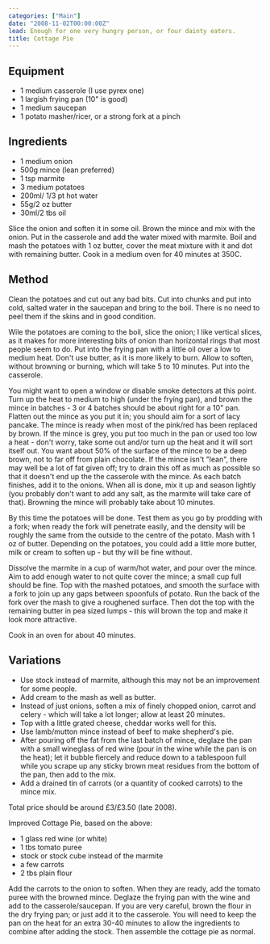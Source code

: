 ```yaml
---
categories: ["Main"]
date: "2008-11-02T00:00:00Z"
lead: Enough for one very hungry person, or four dainty eaters.
title: Cottage Pie
---
```



## Equipment

- 1 medium casserole (I use  pyrex one)
- 1 largish frying pan (10" is good)
- 1 medium saucepan
- 1 potato masher/ricer, or a strong fork at a pinch

## Ingredients

- 1 medium onion
- 500g mince (lean preferred)
- 1 tsp marmite
- 3 medium potatoes
- 200ml/ 1/3 pt hot water
- 55g/2 oz butter
- 30ml/2 tbs oil

Slice the onion and soften it in some oil.  Brown the mince and mix with the onion.  Put in the casserole and add the water mixed with marmite.  Boil and mash the potatoes with 1 oz butter, cover the meat mixture with it and dot with remaining butter.  Cook in a medium oven for 40 minutes at 350C.

## Method
Clean the potatoes and cut out any bad bits.  Cut into chunks and put into cold, salted water in the saucepan and bring to the boil.  There is no need to peel them if the skins and in good condition.

Wile the potatoes are coming to the boil, slice the onion; I like vertical slices, as it makes for more interesting bits of onion than horizontal rings that most people seem to do.  Put into the frying pan with a little oil over a low to medium heat.  Don't use butter, as it is more likely to burn.  Allow to soften, without browning or burning, which will take 5 to 10 minutes.  Put into the casserole.

You might want to open a window or disable smoke detectors at this point.  Turn up the heat to medium to high (under the frying pan), and brown the mince in batches - 3 or 4 batches should be about right for a 10" pan.  Flatten out the mince as you put it in; you should aim for a sort of lacy pancake.  The mince is ready when most of the pink/red has been replaced by brown.  If the mince is grey, you put too much in the pan or used too low a heat - don't worry, take some out and/or turn up the heat and it will sort itself out.  You want about 50% of the surface of the mince to be a deep brown, not to far off from plain chocolate.  If the mince isn't "lean", there may well be a lot of fat given off; try to drain this off as much as possible so that it doesn't end up the the casserole with the mince.  As each batch finishes, add it to the onions.  When all is done, mix it up and season lightly (you probably don't want to add any salt, as the marmite will take care of that).  Browning the mince will probably take about 10 minutes.

By this time the potatoes will be done.  Test them as you go by prodding with a fork; when ready the fork will penetrate easily, and the density will be roughly the same from the outside to the centre of the potato.  Mash with 1 oz of butter.  Depending on the potatoes, you could add a little more butter, milk or cream to soften up - but thy will be fine without.

Dissolve the marmite in a cup of warm/hot water, and pour over the mince.  Aim to add enough water to not quite cover the mince; a small cup full should be fine.  Top with the mashed potatoes, and smooth the surface with a fork to join up any gaps between spoonfuls of potato.  Run the back of the fork over the mash to give a roughened surface.  Then dot the top with the remaining butter in pea sized lumps - this will brown the top and make it look more attractive.

Cook in an oven for about 40 minutes.

## Variations
- Use stock instead of marmite, although this may not be an improvement for some people.
- Add cream to the mash as well as butter.
- Instead of just onions, soften a mix of finely chopped onion, carrot and celery - which will take a lot longer; allow at least 20 minutes.
- Top with a little grated cheese, cheddar works well for this.
- Use lamb/mutton mince instead of beef to make shepherd's pie.
- After pouring off the fat from the last batch of mince, deglaze the pan with a small wineglass of red wine (pour in the wine while the pan is on the heat); let it bubble fiercely and reduce down to a tablespoon full while you scrape up any sticky brown meat residues from the bottom of the pan, then add to the mix.
- Add a drained tin of carrots (or a quantity of cooked carrots) to the mince mix.

Total price should be around £3/£3.50 (late 2008).

Improved Cottage Pie, based on the above:

- 1 glass red wine (or white)
- 1 tbs tomato puree
- stock or stock cube instead of the marmite
- a few carrots
- 2 tbs plain flour

Add the carrots to the onion to soften.  When they are ready, add the tomato puree with the browned mince.  Deglaze the frying pan with the wine and add to the casserole/saucepan.  If you are very careful, brown the flour in the dry frying pan; or just add it to the casserole.  You will need to keep the pan on the heat for an extra 30-40 minutes to allow the ingredients to combine after adding the stock.  Then assemble the cottage pie as normal.
